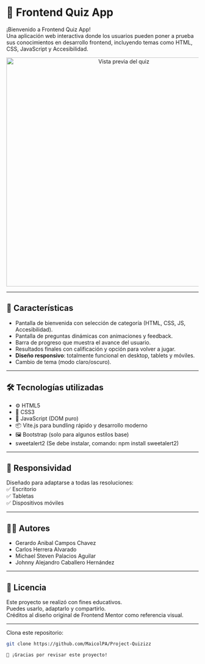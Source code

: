 # 🧠 Frontend Quiz App

¡Bienvenido a Frontend Quiz App!  
Una aplicación web interactiva donde los usuarios pueden poner a prueba sus conocimientos en desarrollo frontend, incluyendo temas como HTML, CSS, JavaScript y Accesibilidad.

<div align="center">
  <img src="https://res.cloudinary.com/dz209s6jk/image/upload/f_auto,q_auto,w_700/Challenges/wcxhsnz3foidwbzshiia.jpg" alt="Vista previa del quiz" width="600"/>
</div>

---

## 🚀 Características

- Pantalla de bienvenida con selección de categoría (HTML, CSS, JS, Accesibilidad).
- Pantalla de preguntas dinámicas con animaciones y feedback.
- Barra de progreso que muestra el avance del usuario.
- Resultados finales con calificación y opción para volver a jugar.
- **Diseño responsivo**: totalmente funcional en desktop, tablets y móviles.
- Cambio de tema (modo claro/oscuro).

---

## 🛠️ Tecnologías utilizadas

- ⚙️ HTML5  
- 🎨 CSS3
- 🧠 JavaScript (DOM puro)  
- 📦 Vite.js para bundling rápido y desarrollo moderno  
- 🖼️ Bootstrap (solo para algunos estilos base)
- sweetalert2 (Se debe instalar, comando: npm install sweetalert2)

---

## 📱 Responsividad

Diseñado para adaptarse a todas las resoluciones:  
✅ Escritorio  
✅ Tabletas  
✅ Dispositivos móviles

---

## 🧑‍💻 Autores

- Gerardo Anibal Campos Chavez
- Carlos Herrera Alvarado
- Michael Steven Palacios Aguilar
- Johnny Alejandro Caballero Hernández

---

## 📄 Licencia

Este proyecto se realizó con fines educativos.  
Puedes usarlo, adaptarlo y compartirlo.  
Créditos al diseño original de Frontend Mentor como referencia visual.

---
Clona este repositorio:
   ```bash
   git clone https://github.com/MaicolPA/Project-Quizizz

🎯 ¡Gracias por revisar este proyecto!  


